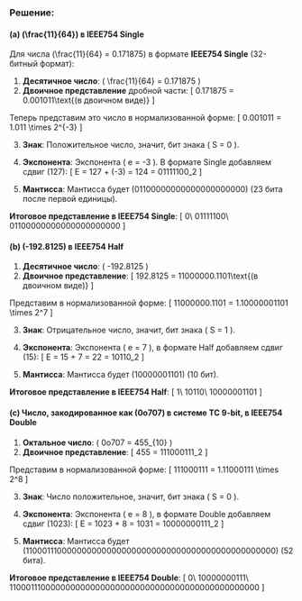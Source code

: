 
### Решение:

#### (a) \(\frac{11}{64}\) в IEEE754 Single

Для числа \(\frac{11}{64} = 0.171875\) в формате **IEEE754 Single** (32-битный формат):

1. **Десятичное число**: \( \frac{11}{64} = 0.171875 \)
2. **Двоичное представление** дробной части:
   \[
   0.171875 = 0.001011\text{(в двоичном виде)}
   \]

Теперь представим это число в нормализованной форме:
\[
0.001011 = 1.011 \times 2^{-3}
\]

3. **Знак**: Положительное число, значит, бит знака \( S = 0 \).

4. **Экспонента**: Экспонента \( e = -3 \). В формате Single добавляем сдвиг \(127\):
\[
E = 127 + (-3) = 124 = 01111100_2
\]

5. **Мантисса**: Мантисса будет \(01100000000000000000000\) (23 бита после первой единицы).

**Итоговое представление в IEEE754 Single**:
\[
0\ 01111100\ 01100000000000000000000
\]

#### (b) \(-192.8125\) в IEEE754 Half

1. **Десятичное число**: \( -192.8125 \)
2. **Двоичное представление**:
   \[
   192.8125 = 11000000.1101\text{(в двоичном виде)}
   \]
   
Представим в нормализованной форме:
\[
11000000.1101 = 1.10000001101 \times 2^7
\]

3. **Знак**: Отрицательное число, значит, бит знака \( S = 1 \).

4. **Экспонента**: Экспонента \( e = 7 \), в формате Half добавляем сдвиг \(15\):
\[
E = 15 + 7 = 22 = 10110_2
\]

5. **Мантисса**: Мантисса будет \(10000001101\) (10 бит).

**Итоговое представление в IEEE754 Half**:
\[
1\ 10110\ 10000001101
\]

#### (c) Число, закодированное как \(0o707\) в системе TC 9-bit, в IEEE754 Double

1. **Октальное число**: \( 0o707 = 455_{10} \)
2. **Двоичное представление**:
   \[
   455 = 111000111_2
   \]

Представим в нормализованной форме:
\[
111000111 = 1.11000111 \times 2^8
\]

3. **Знак**: Число положительное, значит, бит знака \( S = 0 \).

4. **Экспонента**: Экспонента \( e = 8 \), в формате Double добавляем сдвиг \(1023\):
\[
E = 1023 + 8 = 1031 = 10000000111_2
\]

5. **Мантисса**: Мантисса будет \(1100011100000000000000000000000000000000000000000000\) (52 бита).

**Итоговое представление в IEEE754 Double**:
\[
0\ 10000000111\ 1100011100000000000000000000000000000000000000000000
\]
